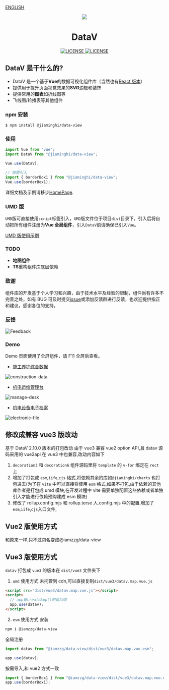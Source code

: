[ENGLISH](./README_EN.md)

<p align="center">
  <img src="./icon.png">
</p>
<h1 align="center">DataV</h1>
<p align="center">
    <a href="https://github.com/DataV-Team/datav/blob/master/LICENSE">
      <img src="https://img.shields.io/github/license/DataV-Team/datav.svg" alt="LICENSE" />
    </a>
    <a href="https://www.npmjs.com/package/@jiaminghi/data-view">
      <img src="https://img.shields.io/npm/v/@jiaminghi/data-view.svg" alt="LICENSE" />
    </a>
</p>

## DataV 是干什么的?

- DataV 是一个基于**Vue**的数据可视化组件库（当然也有[React 版本](https://github.com/DataV-Team/DataV-React)）
- 提供用于提升页面视觉效果的**SVG**边框和装饰
- 提供常用的**图表**如折线图等
- 飞线图/轮播表等其他组件

### npm 安装

```shell
$ npm install @jiaminghi/data-view
```

### 使用

```js
import Vue from "vue";
import DataV from "@jiaminghi/data-view";

Vue.use(DataV);

// 按需引入
import { borderBox1 } from "@jiaminghi/data-view";
Vue.use(borderBox1);
```

详细文档及示例请移步[HomePage](http://datav.jiaminghi.com).

### UMD 版

`UMD`版可直接使用`script`标签引入，`UMD`版文件位于项目`dist`目录下，引入后将自动把所有组件注册为**Vue 全局组件**，引入`DataV`前请确保已引入`Vue`。

[UMD 版使用示例](./umdExample.html)

### TODO

- **地图组件**
- **TS**重构组件库底层依赖

### 致谢

组件库的开发基于个人学习和兴趣，由于技术水平及经验的限制，组件尚有许多不完善之处，如有 BUG 可及时提交[issue](https://github.com/DataV-Team/DataV/issues/new?template=bug_report.md)或添加反馈群进行反馈，也欢迎提供指正和建议，感谢各位的支持。

### 反馈

![Feedback](./QQGroup.png)

### Demo

Demo 页面使用了全屏组件，请 F11 全屏后查看。

- [施工养护综合数据](http://datav.jiaminghi.com/demo/construction-data/index.html)

![construction-data](./demoImg/construction-data.jpg)

- [机电运维管理台](http://datav.jiaminghi.com/demo/manage-desk/index.html)

![manage-desk](./demoImg/manage-desk.jpg)

- [机电设备电子档案](http://datav.jiaminghi.com/demo/electronic-file/index.html)

![electronic-file](./demoImg/electronic-file.jpg)

## 修改成兼容 vue3 版改动

基于 DataV 2.10.0 版本的打包改动
由于 vue3 兼容 vue2 option API,且 datav 源码采用的 vue2api 在 vue3 中也兼容,改动内容如下

1. `decoration3` 和 `decoration6` 组件源码里将 `template` 的 `v-for` 绑定在 `rect` 上
2. 增加了打包成 `esm`,`iife`,`cjs` 格式,将依赖其余的库如`@jiaminghi/charts` 也打包进去(为了在 `vite` 中可以直接将使用 `esm` 格式,如果不打包,由于依赖的其他库作者是打包成 umd 模块,在开发过程中 vite 需要单独配置这些依赖或者单独引入才能进行依赖预购建成 esm 模块)
3. 修改了 rollup.config.mjs 和 rollup.terse 人.config.mjs 中的配置,增加了`esm`,`iife`,`cjs`入口文件,

## Vue2 版使用方式

和原来一样,只不过包名变成@iamzzg/data-view

## Vue3 版使用方式

`datav` 打包成 `vue3` 的版本在 `dist/vue3` 文件夹下

1. `umd` 使用方式
   未托管到 cdn,可以直接复制`dist/vue3/datav.map.vue.js`

```html
<script src="dist/vue3/datav.map.vue.js"></script>
<script>
  // app是createApp()的返回值
  app.use(datav);
</script>
```

2. `esm` 使用方式
   安装

```bash
npm i @iamzzg/data-view
```

全局注册

```js
import datav from "@iamzzg/data-view/dist/vue3/datav.map.vue.esm";

app.use(datav);
```

按需导入,和 vue2 方式一致

```js
import { borderBox1 } from "@iamzzg/data-view/dist/vue3/datav.map.vue.esm";
app.use(borderBox1);
```

